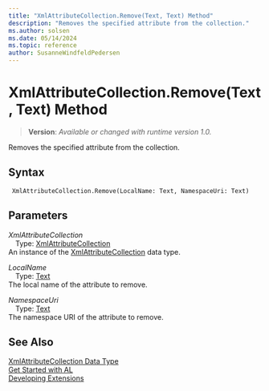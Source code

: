 ```yaml
---
title: "XmlAttributeCollection.Remove(Text, Text) Method"
description: "Removes the specified attribute from the collection."
ms.author: solsen
ms.date: 05/14/2024
ms.topic: reference
author: SusanneWindfeldPedersen
---
```

[//]: # (START>DO_NOT_EDIT)
[//]: # (IMPORTANT:Do not edit any of the content between here and the END>DO_NOT_EDIT.)
[//]: # (Any modifications should be made in the .xml files in the ModernDev repo.)
# XmlAttributeCollection.Remove(Text, Text) Method
> **Version**: _Available or changed with runtime version 1.0._

Removes the specified attribute from the collection.


## Syntax
```AL
 XmlAttributeCollection.Remove(LocalName: Text, NamespaceUri: Text)
```
## Parameters
*XmlAttributeCollection*  
&emsp;Type: [XmlAttributeCollection](xmlattributecollection-data-type.md)  
An instance of the [XmlAttributeCollection](xmlattributecollection-data-type.md) data type.  

*LocalName*  
&emsp;Type: [Text](../text/text-data-type.md)  
The local name of the attribute to remove.  

*NamespaceUri*  
&emsp;Type: [Text](../text/text-data-type.md)  
The namespace URI of the attribute to remove.  



[//]: # (IMPORTANT: END>DO_NOT_EDIT)
## See Also
[XmlAttributeCollection Data Type](xmlattributecollection-data-type.md)  
[Get Started with AL](../../devenv-get-started.md)  
[Developing Extensions](../../devenv-dev-overview.md)